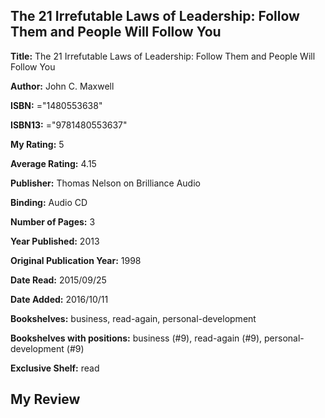 ## The 21 Irrefutable Laws of Leadership: Follow Them and People Will Follow You

**Title:** The 21 Irrefutable Laws of Leadership: Follow Them and People Will Follow You

**Author:** John C. Maxwell

**ISBN:** ="1480553638"

**ISBN13:** ="9781480553637"

**My Rating:** 5

**Average Rating:** 4.15

**Publisher:** Thomas Nelson on Brilliance Audio

**Binding:** Audio CD

**Number of Pages:** 3

**Year Published:** 2013

**Original Publication Year:** 1998

**Date Read:** 2015/09/25

**Date Added:** 2016/10/11

**Bookshelves:** business, read-again, personal-development

**Bookshelves with positions:** business (#9), read-again (#9), personal-development (#9)

**Exclusive Shelf:** read


## My Review


